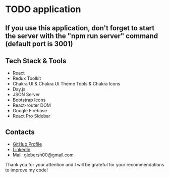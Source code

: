# TODO application

## If you use this application, don't forget to start the server with the "npm run server" command (default port is 3001)

## Tech Stack & Tools
* React
* Redux Toolkit
* Chakra UI & Chakra UI Theme Tools & Chakra Icons
* Day.js
* JSON Server 
* Bootstrap Icons
* React-router DOM
* Google Firebase
* React Pro Sidebar

## Contacts
* [GitHub Profile](https://github.com/glebersh)
* [LinkedIn](https://www.linkedin.com/in/gleb-ershov-804b50232/)
* Mail: glebersh00@gmail.com


Thank you for your attention and I will be grateful for your recommendations to improve my code!
